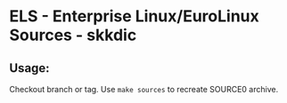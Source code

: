 # ELS - Enterprise Linux/EuroLinux Sources - skkdic
 
## Usage:
  Checkout branch or tag. Use `make sources` to recreate  SOURCE0 archive.
